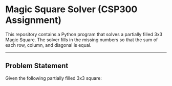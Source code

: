 # Magic Square Solver (CSP300 Assignment)

This repository contains a Python program that solves a partially filled 3x3 Magic Square.
The solver fills in the missing numbers so that the sum of each row, column, and diagonal is equal.

---

## Problem Statement
Given the following partially filled 3x3 square:
